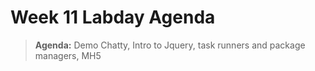 # Week 11 Labday Agenda

> **Agenda:** Demo Chatty, Intro to Jquery, task runners and package managers, MH5
